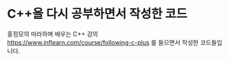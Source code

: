 # C++을 다시 공부하면서 작성한 코드
홍정모의 따라하며 배우는 C++ 강의 https://www.inflearn.com/course/following-c-plus 를 들으면서 작성한 코드들입니다. 
